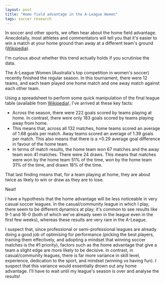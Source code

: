 ```yaml
---
layout: post
title: "Home field advantage in the A-League Women"
tags: soccer research
---
```


In soccer and other sports, we often hear about the home field advantage. Anecdotally, most athletes and commentators will tell you that it's easier to win a match at your home ground than away at a different team's ground ([Wikipedia](https://en.wikipedia.org/wiki/Home_advantage)).

I'm curious about whether this trend actually holds if you scrutinise the data.  

The A-League Women (Australia's top competition in women's soccer) recently finished the regular season. In this tournament, there were 12 teams, and each team played one home match and one away match against each other team.

Using a spreadsheet to perform some quick manipulation of the final league table (available from [Wikipedia](https://en.wikipedia.org/wiki/2024%E2%80%9325_A-League_Women#Regular_season)), I've arrived at these key facts:
- Across the season, there were 222 goals scored by teams playing at home. In contrast, there were only 183 goals scored by teams playing away from home.
- This means that, across all 132 matches, home teams scored an average of 1.68 goals per match. Away teams scored an average of 1.39 goals per match. This also means that there is a +0.29 average goal difference in favour of the home team.
- In terms of match results, the home team won 67 matches and the away team won 41 matches. There were 24 draws. This means that matches were won by the home team 51% of the time, won by the home team 31% of the time, and drawn 18% of the time.

That last finding means that, for a team playing at home, they are about twice as likely to win or draw as they are to lose.

Neat!  

I have a hypothesis that the home advantage will be less noticeable in very casual soccer leagues. In the casual/community league in which I play, there seem to be different dynamics at play; it's common to see results like 9-1 and 16-0 (both of which we've already seen in the league even in the first few weeks), whereas these results are very rare in the A-League.

I suspect that, since professional or semi-professional leagues are already doing a good job of optimising for performance (picking the best players, training them effectively, and adopting a mindset that winning soccer matches is the #1 priority), factors such as the home advantage that give a team a slight edge are more likely to be decisive. In contrast, in casual/community leagues, there is far more variance in skill level, experience, dedication to the sport, and mindset (winning vs having fun). I suspect that this variance would essentially drown out any home advantage. I'll have to wait until my league's season is over and analyse the results!

